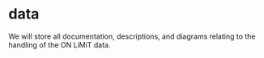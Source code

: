# data
We will store all documentation, descriptions, and diagrams relating to the handling of the ON LiMiT data.
